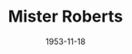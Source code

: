 ---
title: Mister Roberts
date: 1953-11-18
closing_date: 1953-11-28
layout: productions
featured_image:
image_caption:
image_credit:
playbill:
Theatre: Theatre Jacksonville
Venue: Little Theatre
cast:
- Baker: Joe Vullo
- Chief Johnson: Neil Medlock
- Doc: Jay Harder
- Dolan: Lew Odom
- Dowdy: Walter Gomel
- Ensign Pulver: Bob Green
- Gerhart: John Tinney
- Insigna: Sheldon Shapero
- Lieutenant (JG) Roberts: Hobson Blackmon
- Lieutenant Ann Girard: Iris Owens
- Lindstrom: Philip J. Meunier, III
- Mannion: Jerry Hjert
- Military Policeman: Don Anderson
- Payne: Paul James
- Reber: John L. Maher
- Schlemmer: Edward O'Neill
- Shore Patrol Officer: Richard Austin
- Shore Patrolman: Sy Fader
- Stefanowski: Jack Evans
- The Captain: Jim Ashworth
- Wiley: Ken Wells
crew:
- Assistant Director: Jeanne Strickland
- Assistant Stage Manager: Margaret Lafferty
- Assistant to TD and Stage Manager: Iris Owens
- Curtain: L.J. Gift
- Director: Paul E. Geisenhof
- Make-up Assistant:
  - Isabelle Arflin
  - Shirley Cadle
  - Karen O'Shaughnessy
  - Bill Gibbs
  - Elmo Lehman
  - Polly Clendenning
  - Louise Elkins
  - Mattie Godwin
  - Jay Harder
- Make-up Chairman: Nina Branch
- Navy Technical Advisor: Lt. (JG) James B. Acton, USN
- Properties Assistant:
  - Elaine Barnert
  - Elva Stein
  - Dorothy Fudger
- Properties Chairman: Elizabeth Little
- Rehearsal Assisstant and Bookholder: Peggy Gift
- Set and Construction:
  - Lawrence Hill
  - Elizabeth Hill
  - George Sanchez
  - Ken Wells
  - Bob Green
  - Jackie Bailey
  - Carolyn Hickens
  - Gene Sayre
  - Walter Gomel
  - Walter Gomel, Jr.
  - Fritz Ashworth
  - Evelyn Bell
  - Shirley Cadle
  - Arden Milam
  - Dorothy Fudger
  - Hobson Blackmon
  - Iris Owens
  - Budd Porter
  - Elizabeth Little
  - Jay Harder
  - L.J. Gift
  - Marion Akra
  - T.J. House
  - Mollie Duke
  - Harlold Robinson
  - Rose Forney
  - Larry Maher
  - Paul Snyder
  - Sunny Greenwood
  - H. Duval
  - Ellis Barnert
  - Shirley Carruthers
  - Jay Geisenhof
  - Mort Lynch
  - Margaret Lafferty
  - Nina Branch
  - Russ Gilbert
  - Henry Bittman
  - Jerry Hjert
- Setting and Technical Direction: George A. Ramsey, Jr.
- Sound Effects and Music: George Sanchez
orchestra:
external_links:
---